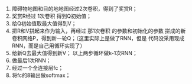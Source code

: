 1. 障碍物地图和目的地地图经过2次卷积，得到了奖赏R；
2. 奖赏R经过 1次卷积 得到Q初始值；
3. 给Q初始值取最大值得到V；
4. 把R和V拼起来作为输入，再经过 那1次卷积 的参数和初始化的参数
拼成的新卷积网络P，得到新一轮Q；（这里实际上是做了RNN，但是
代码没采用现成RNN，而是自己用循环实现了）
5. 给新Q去最大值得到新V；
以上两步循环做k-1次RNN；
6. 做最后1次RNN；
7. 经过一个全连接层fc；
8. 将fc的8输出做softmax；
